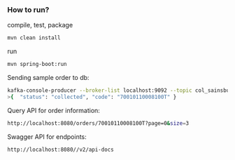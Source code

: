 ### How to run?
compile, test, package
```bash
mvn clean install
```

run
```bash
mvn spring-boot:run
```

Sending sample order to db:
```bash
kafka-console-producer --broker-list localhost:9092 --topic col_sainsburys_logistics_delivery_clothing_dispatched
>{  "status": "collected", "code": "70010110008100T" }
```

Query API for order information:
```bash
http://localhost:8080/orders/70010110008100T?page=0&size=3
```

Swagger API for endpoints:
```bash
http://localhost:8080//v2/api-docs
```
